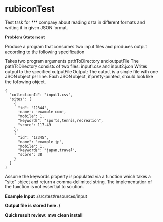 # rubiconTest
Test task for *** company about reading data in different formats and writing it in given JSON format.

**Problem Statement**

Produce a program that consumes two input files and produces output according to the following specification

Takes two program arguments pathToDirectory and outputFile
The pathToDirectory consists of two files: input1.csv and input2.json
Writes output to the specified outputFile
Output: The output is a single file with one JSON object per line. Each JSON object, if pretty-printed, should look like the following object.

```
{
  "collectionId": "input1.csv",
  "sites": [
    {
      "id": "12344",
      "name": "example.com",
      "mobile": 1,
      "keywords": "sports,tennis,recreation",
      "score": 117.49
    },
    {
      "id": "12345",
      "name": "example.jp",
      "mobile": 1,
      "keywords": "japan,travel",
      "score": 38
    }
  ]
}
```

  Assume the keywords property is populated via a function which takes a "site" object and return a comma-delimited string. The implementation of the function is not essential to solution.

**Example Input** 
./src/test/resources/input

**Output file is stored here ./**

**Quick result review: mvn clean install**

